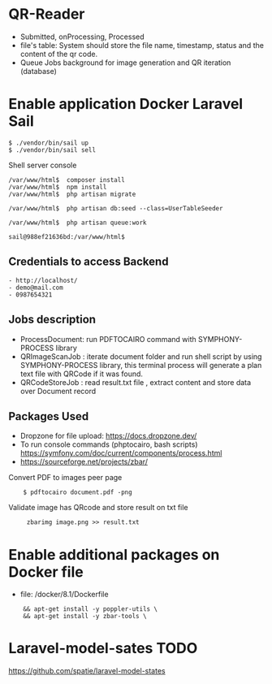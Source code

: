 # QR-Reader
- Submitted, onProcessing, Processed
- file's table: System should store the file name, timestamp, status and the content of the qr code.
- Queue Jobs background for image generation and QR iteration (database)

# Enable application Docker Laravel Sail

```
$ ./vendor/bin/sail up 
$ ./vendor/bin/sail sell
```

Shell server console
```
/var/www/html$  composer install 
/var/www/html$  npm install
/var/www/html$  php artisan migrate

/var/www/html$  php artisan db:seed --class=UserTableSeeder

/var/www/html$  php artisan queue:work 

sail@988ef21636bd:/var/www/html$
```
## Credentials to access Backend
```
- http://localhost/
- demo@mail.com
- 0987654321
```

## Jobs description
- ProcessDocument:  run PDFTOCAIRO command with SYMPHONY-PROCESS library
- QRImageScanJob :  iterate document folder and run shell script by using SYMPHONY-PROCESS library, this terminal process will generate a plan text file with QRCode if it was found.
- QRCodeStoreJob :  read result.txt file , extract content and store data over Document record

## Packages Used 
- Dropzone for file upload: https://docs.dropzone.dev/
- To run console commands (phptocairo, bash scripts) https://symfony.com/doc/current/components/process.html
- https://sourceforge.net/projects/zbar/

Convert PDF to images peer page
```
    $ pdftocairo document.pdf -png 
```

Validate image has QRcode and store result on txt file
```
     zbarimg image.png >> result.txt
```

 # Enable additional packages on Docker file

- file: /docker/8.1/Dockerfile
```
    && apt-get install -y poppler-utils \
    && apt-get install -y zbar-tools \   
```

# Laravel-model-sates TODO
https://github.com/spatie/laravel-model-states



